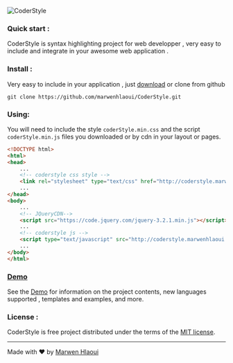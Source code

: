 
![CoderStyle](http://coderstyle.marwenhlaoui.me/assets/coderstyle-logo.png)

### Quick start : 
CoderStyle is syntax highlighting project for web developper , very easy to include and integrate in your awesome web application . 

### Install : 
Very easy to include in your application , just  [download](https://github.com/marwenhlaoui/CoderStyle/archive/master.zip) or clone from github

```git
git clone https://github.com/marwenhlaoui/CoderStyle.git
```

### Using:
You will need to include the style <code>coderStyle.min.css</code> and the script <code>coderStyle.min.js</code> files you downloaded or by cdn in your layout or pages.

```html
<!DOCTYPE html>
<html>
<head>
	...
	<!-- coderstyle css style -->
	<link rel="stylesheet" type="text/css" href="http://coderstyle.marwenhlaoui.me/dist/css/coderStyle.min.css">
	...
</head>
<body>
	...
	<!-- JQueryCDN-->
	<script src="https://code.jquery.com/jquery-3.2.1.min.js"></script>
	...
	<!-- coderstyle js -->
	<script type="text/javascript" src="http://coderstyle.marwenhlaoui.me/dist/js/coderStyle.min.js"></script>
	...
</body>
</html>
```

### [Demo](http://coderstyle.marwenhlaoui.me/)

 See the [Demo](http://coderstyle.marwenhlaoui.me/) for information on the project contents, new languages supported , templates and examples, and more.

### License :

CoderStyle is free project distributed under the terms of the [MIT license](http://opensource.org/licenses/MIT).


----------
Made with &#9829; by [Marwen Hlaoui](http://marwenhlaoui.me)
